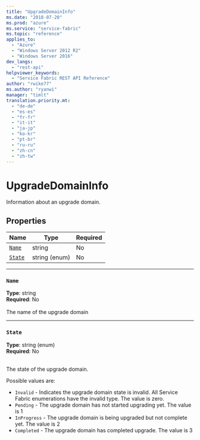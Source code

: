```yaml
---
title: "UpgradeDomainInfo"
ms.date: "2018-07-20"
ms.prod: "azure"
ms.service: "service-fabric"
ms.topic: "reference"
applies_to: 
  - "Azure"
  - "Windows Server 2012 R2"
  - "Windows Server 2016"
dev_langs: 
  - "rest-api"
helpviewer_keywords: 
  - "Service Fabric REST API Reference"
author: "rwike77"
ms.author: "ryanwi"
manager: "timlt"
translation.priority.mt: 
  - "de-de"
  - "es-es"
  - "fr-fr"
  - "it-it"
  - "ja-jp"
  - "ko-kr"
  - "pt-br"
  - "ru-ru"
  - "zh-cn"
  - "zh-tw"
---
```

# UpgradeDomainInfo

Information about an upgrade domain.

## Properties
| Name | Type | Required |
| --- | --- | --- |
| [`Name`](#name) | string | No |
| [`State`](#state) | string (enum) | No |

____
### `Name`
__Type__: string <br/>
__Required__: No<br/>
<br/>
The name of the upgrade domain

____
### `State`
__Type__: string (enum) <br/>
__Required__: No<br/>
<br/>


The state of the upgrade domain.

Possible values are: 

  - `Invalid` - Indicates the upgrade domain state is invalid. All Service Fabric enumerations have the invalid type. The value is zero.
  - `Pending` - The upgrade domain has not started upgrading yet. The value is 1
  - `InProgress` - The upgrade domain is being upgraded but not complete yet. The value is 2
  - `Completed` - The upgrade domain has completed upgrade. The value is 3


